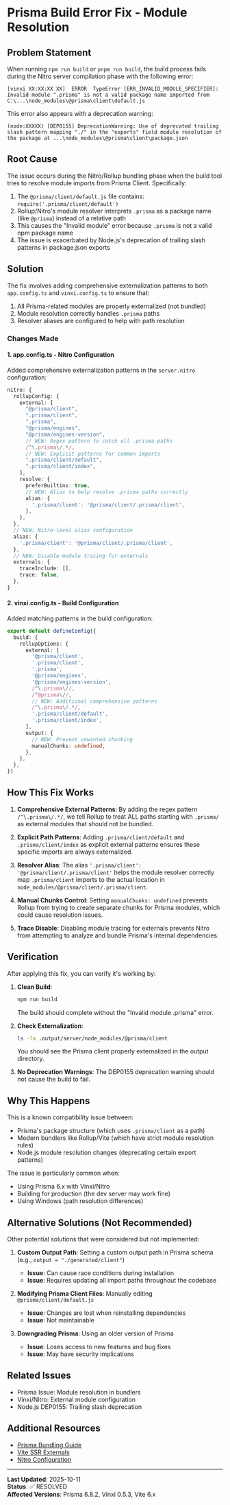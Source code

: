 # Prisma Build Error Fix - Module Resolution

## Problem Statement

When running `npm run build` or `pnpm run build`, the build process fails during the Nitro server compilation phase with the following error:

```
[vinxi XX:XX:XX XX]  ERROR  TypeError [ERR_INVALID_MODULE_SPECIFIER]: Invalid module ".prisma" is not a valid package name imported from C:\...\node_modules\@prisma\client\default.js
```

This error also appears with a deprecation warning:
```
(node:XXXXX) [DEP0155] DeprecationWarning: Use of deprecated trailing slash pattern mapping "./" in the "exports" field module resolution of the package at ...\node_modules\@prisma\client\package.json
```

## Root Cause

The issue occurs during the Nitro/Rollup bundling phase when the build tool tries to resolve module imports from Prisma Client. Specifically:

1. The `@prisma/client/default.js` file contains: `require('.prisma/client/default')`
2. Rollup/Nitro's module resolver interprets `.prisma` as a package name (like `@prisma`) instead of a relative path
3. This causes the "Invalid module" error because `.prisma` is not a valid npm package name
4. The issue is exacerbated by Node.js's deprecation of trailing slash patterns in package.json exports

## Solution

The fix involves adding comprehensive externalization patterns to both `app.config.ts` and `vinxi.config.ts` to ensure that:

1. All Prisma-related modules are properly externalized (not bundled)
2. Module resolution correctly handles `.prisma` paths
3. Resolver aliases are configured to help with path resolution

### Changes Made

#### 1. app.config.ts - Nitro Configuration

Added comprehensive externalization patterns in the `server.nitro` configuration:

```typescript
nitro: {
  rollupConfig: {
    external: [
      "@prisma/client", 
      ".prisma/client", 
      ".prisma",
      "@prisma/engines",
      "@prisma/engines-version",
      // NEW: Regex pattern to catch all .prisma paths
      /^\.prisma\/.*/,
      // NEW: Explicit patterns for common imports
      ".prisma/client/default",
      ".prisma/client/index",
    ],
    resolve: {
      preferBuiltins: true,
      // NEW: Alias to help resolve .prisma paths correctly
      alias: {
        '.prisma/client': '@prisma/client/.prisma/client',
      },
    },
  },
  // NEW: Nitro-level alias configuration
  alias: {
    '.prisma/client': '@prisma/client/.prisma/client',
  },
  // NEW: Disable module tracing for externals
  externals: {
    traceInclude: [],
    trace: false,
  },
}
```

#### 2. vinxi.config.ts - Build Configuration

Added matching patterns in the build configuration:

```typescript
export default defineConfig({
  build: {
    rollupOptions: {
      external: [
        '@prisma/client',
        '.prisma/client',
        '.prisma',
        '@prisma/engines',
        '@prisma/engines-version',
        /^\.prisma\//,
        /^@prisma\//,
        // NEW: Additional comprehensive patterns
        /^\.prisma\/.*/,
        '.prisma/client/default',
        '.prisma/client/index',
      ],
      output: {
        // NEW: Prevent unwanted chunking
        manualChunks: undefined,
      },
    },
  },
})
```

## How This Fix Works

1. **Comprehensive External Patterns**: By adding the regex pattern `/^\.prisma\/.*/`, we tell Rollup to treat ALL paths starting with `.prisma/` as external modules that should not be bundled.

2. **Explicit Path Patterns**: Adding `.prisma/client/default` and `.prisma/client/index` as explicit external patterns ensures these specific imports are always externalized.

3. **Resolver Alias**: The alias `'.prisma/client': '@prisma/client/.prisma/client'` helps the module resolver correctly map `.prisma/client` imports to the actual location in `node_modules/@prisma/client/.prisma/client`.

4. **Manual Chunks Control**: Setting `manualChunks: undefined` prevents Rollup from trying to create separate chunks for Prisma modules, which could cause resolution issues.

5. **Trace Disable**: Disabling module tracing for externals prevents Nitro from attempting to analyze and bundle Prisma's internal dependencies.

## Verification

After applying this fix, you can verify it's working by:

1. **Clean Build**:
   ```bash
   npm run build
   ```
   The build should complete without the "Invalid module .prisma" error.

2. **Check Externalization**:
   ```bash
   ls -la .output/server/node_modules/@prisma/client
   ```
   You should see the Prisma client properly externalized in the output directory.

3. **No Deprecation Warnings**: The DEP0155 deprecation warning should not cause the build to fail.

## Why This Happens

This is a known compatibility issue between:
- Prisma's package structure (which uses `.prisma/client` as a path)
- Modern bundlers like Rollup/Vite (which have strict module resolution rules)
- Node.js module resolution changes (deprecating certain export patterns)

The issue is particularly common when:
- Using Prisma 6.x with Vinxi/Nitro
- Building for production (the dev server may work fine)
- Using Windows (path resolution differences)

## Alternative Solutions (Not Recommended)

Other potential solutions that were considered but not implemented:

1. **Custom Output Path**: Setting a custom output path in Prisma schema (e.g., `output = "./generated/client"`)
   - **Issue**: Can cause race conditions during installation
   - **Issue**: Requires updating all import paths throughout the codebase

2. **Modifying Prisma Client Files**: Manually editing `@prisma/client/default.js`
   - **Issue**: Changes are lost when reinstalling dependencies
   - **Issue**: Not maintainable

3. **Downgrading Prisma**: Using an older version of Prisma
   - **Issue**: Loses access to new features and bug fixes
   - **Issue**: May have security implications

## Related Issues

- Prisma Issue: Module resolution in bundlers
- Vinxi/Nitro: External module configuration
- Node.js DEP0155: Trailing slash deprecation

## Additional Resources

- [Prisma Bundling Guide](https://www.prisma.io/docs/guides/deployment/deployment-guides/caveats-when-deploying-to-aws-platforms#aws-lambda)
- [Vite SSR Externals](https://vitejs.dev/guide/ssr.html#ssr-externals)
- [Nitro Configuration](https://nitro.unjs.io/config)

---

**Last Updated**: 2025-10-11  
**Status**: ✅ RESOLVED  
**Affected Versions**: Prisma 6.8.2, Vinxi 0.5.3, Vite 6.x
